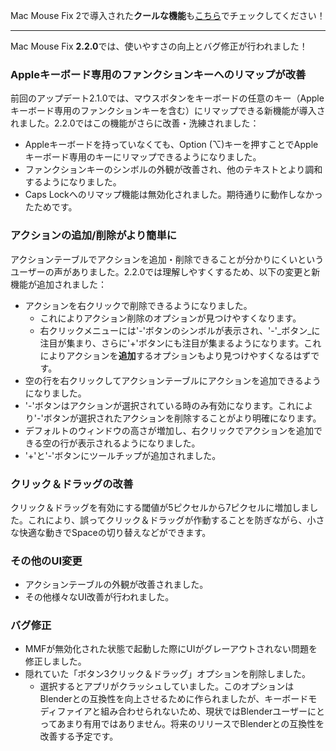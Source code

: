 Mac Mouse Fix 2で導入された**クールな機能**も[こちら](https://github.com/noah-nuebling/mac-mouse-fix/releases/tag/2.0.0)でチェックしてください！

---

Mac Mouse Fix **2.2.0**では、使いやすさの向上とバグ修正が行われました！

### Appleキーボード専用のファンクションキーへのリマップが改善

前回のアップデート2.1.0では、マウスボタンをキーボードの任意のキー（Appleキーボード専用のファンクションキーを含む）にリマップできる新機能が導入されました。2.2.0ではこの機能がさらに改善・洗練されました：

- Appleキーボードを持っていなくても、Option (⌥)キーを押すことでAppleキーボード専用のキーにリマップできるようになりました。
- ファンクションキーのシンボルの外観が改善され、他のテキストとより調和するようになりました。
- Caps Lockへのリマップ機能は無効化されました。期待通りに動作しなかったためです。

### アクションの追加/削除がより簡単に

アクションテーブルでアクションを追加・削除できることが分かりにくいというユーザーの声がありました。2.2.0では理解しやすくするため、以下の変更と新機能が追加されました：

- アクションを右クリックで削除できるようになりました。
  - これによりアクション削除のオプションが見つけやすくなります。
  - 右クリックメニューには'-'ボタンのシンボルが表示され、'-'_ボタン_に注目が集まり、さらに'+'ボタンにも注目が集まるようになります。これによりアクションを**追加**するオプションもより見つけやすくなるはずです。
- 空の行を右クリックしてアクションテーブルにアクションを追加できるようになりました。
- '-'ボタンはアクションが選択されている時のみ有効になります。これにより'-'ボタンが選択されたアクションを削除することがより明確になります。
- デフォルトのウィンドウの高さが増加し、右クリックでアクションを追加できる空の行が表示されるようになりました。
- '+'と'-'ボタンにツールチップが追加されました。

### クリック＆ドラッグの改善

クリック＆ドラッグを有効にする閾値が5ピクセルから7ピクセルに増加しました。これにより、誤ってクリック＆ドラッグが作動することを防ぎながら、小さな快適な動きでSpaceの切り替えなどができます。

### その他のUI変更

- アクションテーブルの外観が改善されました。
- その他様々なUI改善が行われました。

### バグ修正

- MMFが無効化された状態で起動した際にUIがグレーアウトされない問題を修正しました。
- 隠れていた「ボタン3クリック＆ドラッグ」オプションを削除しました。
  - 選択するとアプリがクラッシュしていました。このオプションはBlenderとの互換性を向上させるために作られましたが、キーボードモディファイアと組み合わせられないため、現状ではBlenderユーザーにとってあまり有用ではありません。将来のリリースでBlenderとの互換性を改善する予定です。